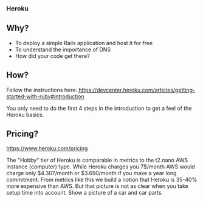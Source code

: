 ### Heroku

## Why?
* To deploy a simple Rails application and host it for free
* To understand the importance of DNS
* How did your code get there?

## How?
Follow the instructions here:
https://devcenter.heroku.com/articles/getting-started-with-ruby#introduction

You only need to do the first 4 steps in the introduction to get a feel of the
Heroku basics.

## Pricing?
https://www.heroku.com/pricing

The "Hobby" tier of Heroku is comparable in metrics to the t2.nano AWS instance (computer) type. While Heroku charges you 7$/month AWS would charge only
$4.307/month or $3.650/month if you make a year long commitment. From metrics
like this we build a notion that Heroku is 35-40% more expensive than AWS. But that picture is not as clear when you take setup time into account. Show a picture of a car and car parts.

